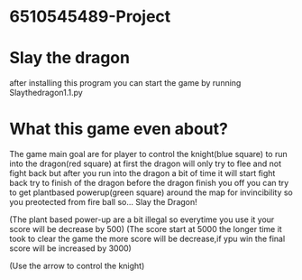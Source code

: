 # 6510545489-Project
# Slay the dragon

after installing this program you can start the game by running Slaythedragon1.1.py

# What this game even about?
The game main goal are for player to control the knight(blue square) to run into the dragon(red square) at first the dragon will only try to flee and not fight back but after you run into the dragon a bit of time it will start fight back try to finish of the dragon before the dragon finish you off you can try to get plantbased powerup(green square) around the map for invincibility so you preotected from fire ball so...
Slay the Dragon!

(The plant based power-up are a bit illegal so everytime you use it your score will be decrease by 500)
(The score start at 5000 the longer time it took to clear the game the more score will be decrease,if ypu win the final score will be increased by 3000)

(Use the arrow to control the knight)

